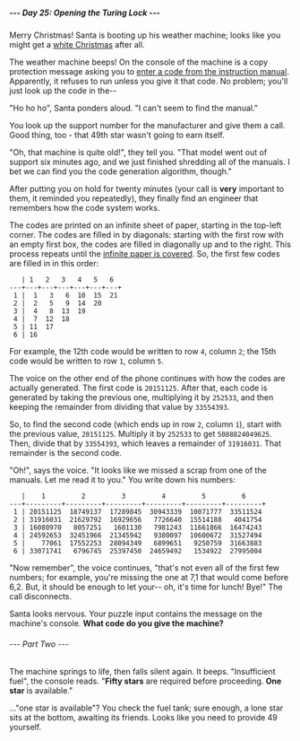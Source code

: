 ##### --- Day 25: Opening the Turing Lock ---

Merry Christmas! Santa is booting up his weather machine; looks like you might
get a [white Christmas](http://adventofcode.com/2015/day/1) after all.

The weather machine beeps! On the console of the machine is a copy protection
message asking you to
[enter a code from the instruction manual](https://en.wikipedia.org/wiki/Copy_protection#Early_video_games).
Apparently, it refuses to run unless you give it that code. No problem; you'll
just look up the code in the--

"Ho ho ho", Santa ponders aloud. "I can't seem to find the manual."

You look up the support number for the manufacturer and give them a call.
Good thing, too - that 49th star wasn't going to earn itself.

"Oh, that machine is quite old!", they tell you. "That model went out of support
six minutes ago, and we just finished shredding all of the manuals. I bet we can
find you the code generation algorithm, though."

After putting you on hold for twenty minutes (your call is **very** important to
them, it reminded you repeatedly), they finally find an engineer that remembers
how the code system works.

The codes are printed on an infinite sheet of paper, starting in the top-left
corner. The codes are filled in by diagonals: starting with the first row with
an empty first box, the codes are filled in diagonally up and to the right.
This process repeats until the
[infinite paper is covered](https://en.wikipedia.org/wiki/Cantor's_diagonal_argument).
So, the first few codes are filled in in this order:

```
   | 1   2   3   4   5   6  
---+---+---+---+---+---+---+
 1 |  1   3   6  10  15  21
 2 |  2   5   9  14  20
 3 |  4   8  13  19
 4 |  7  12  18
 5 | 11  17
 6 | 16
 ```

For example, the 12th code would be written to row `4`, column `2`; the 15th
code would be written to row `1`, column `5`.

The voice on the other end of the phone continues with how the codes are
actually generated. The first code is `20151125`. After that, each code is
generated by taking the previous one, multiplying it by `252533`, and then
keeping the remainder from dividing that value by `33554393`.

So, to find the second code (which ends up in row `2`, column `1`), start with
the previous value, `20151125`. Multiply it by `252533` to get `5088824049625`.
Then, divide that by `33554393`, which leaves a remainder of `31916031`.
That remainder is the second code.

"Oh!", says the voice. "It looks like we missed a scrap from one of the manuals.
Let me read it to you." You write down his numbers:

```
   |    1         2         3         4         5         6
---+---------+---------+---------+---------+---------+---------+
 1 | 20151125  18749137  17289845  30943339  10071777  33511524
 2 | 31916031  21629792  16929656   7726640  15514188   4041754
 3 | 16080970   8057251   1601130   7981243  11661866  16474243
 4 | 24592653  32451966  21345942   9380097  10600672  31527494
 5 |    77061  17552253  28094349   6899651   9250759  31663883
 6 | 33071741   6796745  25397450  24659492   1534922  27995004
```

"Now remember", the voice continues, "that's not even all of the first few
numbers; for example, you're missing the one at 7,1 that would come before 6,2.
But, it should be enough to let your-- oh, it's time for lunch! Bye!" The call
disconnects.

Santa looks nervous. Your puzzle input contains the message on the machine's
console. **What code do you give the machine?**

###### --- Part Two ---

The machine springs to life, then falls silent again. It beeps. "Insufficient
fuel", the console reads. "**Fifty stars** are required before proceeding.
**One star** is available."

..."one star is available"? You check the fuel tank; sure enough, a lone star
sits at the bottom, awaiting its friends. Looks like you need to provide 49
yourself.
